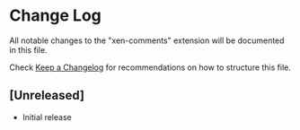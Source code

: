 # Change Log

All notable changes to the "xen-comments" extension will be documented in this file.

Check [Keep a Changelog](http://keepachangelog.com/) for recommendations on how to structure this file.

## [Unreleased]

- Initial release
